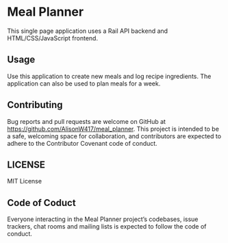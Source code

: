 # Meal Planner 
This single page application uses a Rail API backend and HTML/CSS/JavaScript frontend. 

## Usage 
Use this application to create new meals and log recipe ingredients. The application can also be used to plan meals for a week. 

## Contributing 
Bug reports and pull requests are welcome on GitHub at https://github.com/AlisonW417/meal_planner. This project is intended to be a safe, welcoming space for collaboration, and contributors are expected to adhere to the Contributor Covenant code of conduct.

## LICENSE
MIT License 

## Code of Coduct
Everyone interacting in the Meal Planner project’s codebases, issue trackers, chat rooms and mailing lists is expected to follow the code of conduct.